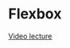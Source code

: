 # Flexbox

[Video lecture](https://www.youtube.com/watch?v=PSwlAuRbv_A&list=PLUofhDIg_38q7l8gV4IVCz_pjUeyD99_j&index=2)
